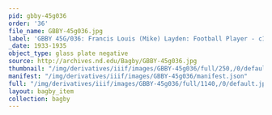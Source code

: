 ```yaml
---
pid: gbby-45g036
order: '36'
file_name: GBBY-45g036.jpg
label: 'GBBY 45G/036: Francis Louis (Mike) Layden: Football Player - c1933-1935'
_date: 1933-1935
object_type: glass plate negative
source: http://archives.nd.edu/Bagby/GBBY-45g036.jpg
thumbnail: "/img/derivatives/iiif/images/GBBY-45g036/full/250,/0/default.jpg"
manifest: "/img/derivatives/iiif/images/GBBY-45g036/manifest.json"
full: "/img/derivatives/iiif/images/GBBY-45g036/full/1140,/0/default.jpg"
layout: bagby_item
collection: bagby
---
```

